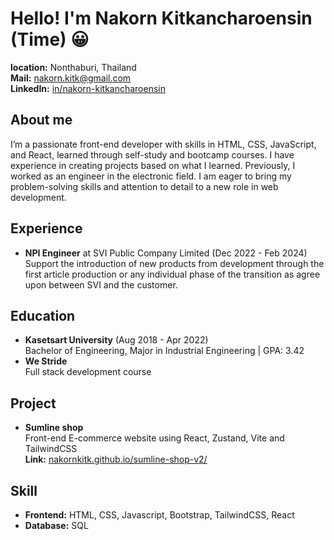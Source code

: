 # Hello! I'm Nakorn Kitkancharoensin (Time) &#128512;

**location:** Nonthaburi, Thailand <br>
**Mail:** nakorn.kitk@gmail.com <br>
**LinkedIn:** [in/nakorn-kitkancharoensin](www.linkedin.com/in/nakorn-kitkancharoensin)

## About me

I’m a passionate front-end developer with skills in HTML, CSS, JavaScript, and React, learned through self-study and bootcamp courses. I have experience in creating projects based on what I learned. Previously, I worked as an engineer in the electronic field. I am eager to bring my problem-solving skills and attention to detail to a new role in web development.

## Experience

- **NPI Engineer** at SVI Public Company Limited (Dec 2022 - Feb 2024) <br>
  Support the introduction of new products from development through the first article production or any individual phase of the transition as agree upon between SVI and the customer.

## Education

- **Kasetsart University** (Aug 2018 - Apr 2022)<br>
  Bachelor of Engineering, Major in Industrial Engineering | GPA: 3.42
- **We Stride**<br>
  Full stack development course

## Project

- **Sumline shop**<br>
  Front-end E-commerce website using React, Zustand, Vite and TailwindCSS <br>
  **Link:** [nakornkitk.github.io/sumline-shop-v2/](https://nakornkitk.github.io/sumline-shop-v2/)

## Skill

- **Frontend:** HTML, CSS, Javascript, Bootstrap, TailwindCSS, React
- **Database:** SQL

